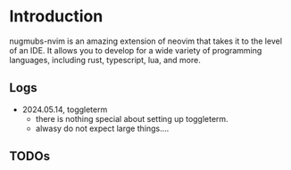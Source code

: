 # Introduction

nugmubs-nvim is an amazing extension of neovim that takes it to the level of an IDE. It allows you to develop for a wide variety of programming languages, including rust, typescript, lua, and more.

## Logs

- 2024.05.14, toggleterm 
  - there is nothing special about setting up toggleterm. 
  - alwasy do not expect large things.... 


## TODOs

